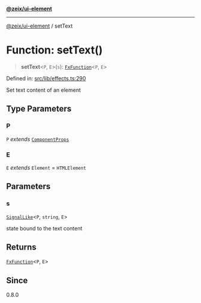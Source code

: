 [**@zeix/ui-element**](../README.md)

***

[@zeix/ui-element](../globals.md) / setText

# Function: setText()

> **setText**\<`P`, `E`\>(`s`): [`FxFunction`](../type-aliases/FxFunction.md)\<`P`, `E`\>

Defined in: [src/lib/effects.ts:290](https://github.com/zeixcom/ui-element/blob/fbfc14f2b364007b204dfef842cb4c272bdfad41/src/lib/effects.ts#L290)

Set text content of an element

## Type Parameters

### P

`P` *extends* [`ComponentProps`](../type-aliases/ComponentProps.md)

### E

`E` *extends* `Element` = `HTMLElement`

## Parameters

### s

[`SignalLike`](../type-aliases/SignalLike.md)\<`P`, `string`, `E`\>

state bound to the text content

## Returns

[`FxFunction`](../type-aliases/FxFunction.md)\<`P`, `E`\>

## Since

0.8.0

